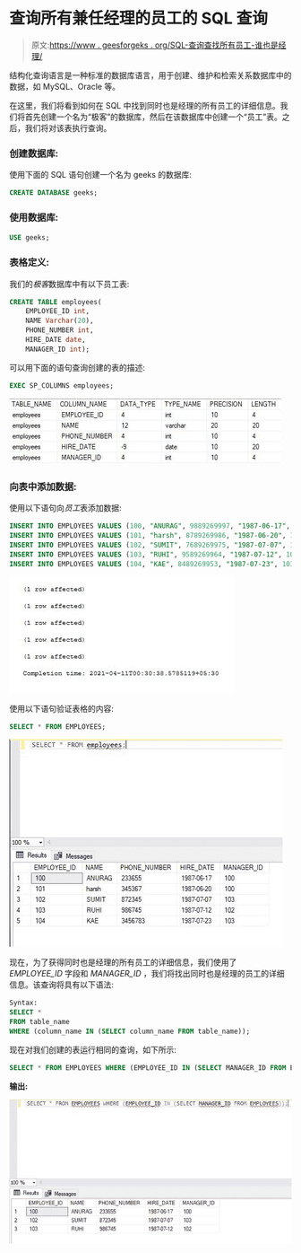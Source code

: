 # 查询所有兼任经理的员工的 SQL 查询

> 原文:[https://www . geesforgeks . org/SQL-查询查找所有员工-谁也是经理/](https://www.geeksforgeeks.org/sql-query-to-find-all-employees-who-are-also-managers/)

结构化查询语言是一种标准的数据库语言，用于创建、维护和检索关系数据库中的数据，如 MySQL、Oracle 等。

在这里，我们将看到如何在 SQL 中找到同时也是经理的所有员工的详细信息。我们将首先创建一个名为“极客”的数据库，然后在该数据库中创建一个“员工”表。之后，我们将对该表执行查询。

### **创建数据库:**

使用下面的 SQL 语句创建一个名为 geeks 的数据库:

```sql
CREATE DATABASE geeks;
```

### **使用数据库:**

```sql
USE geeks;
```

### 表格定义:

我们的*极客*数据库中有以下员工表:

```sql
CREATE TABLE employees(
    EMPLOYEE_ID int,
    NAME Varchar(20),
    PHONE_NUMBER int,
    HIRE_DATE date,
    MANAGER_ID int);
```

可以用下面的语句查询创建的表的描述:

```sql
EXEC SP_COLUMNS employees;
```

![](img/06de8f17c8f390f8b86fe3c4efebe8bd.png)

### 向表中添加数据:

使用以下语句向*员工*表添加数据:

```sql
INSERT INTO EMPLOYEES VALUES (100, "ANURAG", 9889269997, "1987-06-17", 100);
INSERT INTO EMPLOYEES VALUES (101, "harsh", 8789269986, "1987-06-20", 100);
INSERT INTO EMPLOYEES VALUES (102, "SUMIT", 7689269975, "1987-07-07", 103);
INSERT INTO EMPLOYEES VALUES (103, "RUHI", 9589269964, "1987-07-12", 102);
INSERT INTO EMPLOYEES VALUES (104, "KAE", 8489269953, "1987-07-23", 103);
```

![](img/2cb7d1d7af278e5322355b51067b277e.png)

使用以下语句验证表格的内容:

```sql
SELECT * FROM EMPLOYEES;
```

![](img/4756f9b84ae64b2c20ef9a14e14336a7.png)

现在，为了获得同时也是经理的所有员工的详细信息，我们使用了 *EMPLOYEE_ID* 字段和 *MANAGER_ID* ，我们将找出同时也是经理的员工的详细信息。该查询将具有以下语法:

```sql
Syntax:
SELECT *
FROM table_name  
WHERE (column_name IN (SELECT column_name FROM table_name));
```

现在对我们创建的表运行相同的查询，如下所示:

```sql
SELECT * FROM EMPLOYEES WHERE (EMPLOYEE_ID IN (SELECT MANAGER_ID FROM EMPLOYEES));
```

**输出:**

![](img/cf8f98b3d04a479ad93db7080030e57d.png)